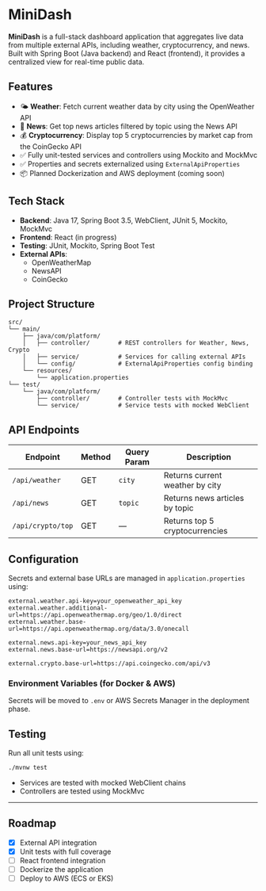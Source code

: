 # MiniDash

**MiniDash** is a full-stack dashboard application that aggregates live data from multiple external APIs, including weather, cryptocurrency, and news. Built with Spring Boot (Java backend) and React (frontend), it provides a centralized view for real-time public data.

## Features

- 🌤 **Weather**: Fetch current weather data by city using the OpenWeather API
- 📰 **News**: Get top news articles filtered by topic using the News API
- 💰 **Cryptocurrency**: Display top 5 cryptocurrencies by market cap from the CoinGecko API
- ✅ Fully unit-tested services and controllers using Mockito and MockMvc
- ✅ Properties and secrets externalized using `ExternalApiProperties`
- 📦 Planned Dockerization and AWS deployment (coming soon)

## Tech Stack

- **Backend**: Java 17, Spring Boot 3.5, WebClient, JUnit 5, Mockito, MockMvc
- **Frontend**: React (in progress)
- **Testing**: JUnit, Mockito, Spring Boot Test
- **External APIs**:
  - OpenWeatherMap
  - NewsAPI
  - CoinGecko

## Project Structure

```
src/
└── main/
    ├── java/com/platform/
    │   ├── controller/        # REST controllers for Weather, News, Crypto
    │   ├── service/           # Services for calling external APIs
    │   └── config/            # ExternalApiProperties config binding
    └── resources/
        └── application.properties
└── test/
    └── java/com/platform/
        ├── controller/        # Controller tests with MockMvc
        └── service/           # Service tests with mocked WebClient
```

## API Endpoints

| Endpoint             | Method | Query Param | Description                      |
|---------------------|--------|-------------|----------------------------------|
| `/api/weather`      | GET    | `city`      | Returns current weather by city |
| `/api/news`         | GET    | `topic`     | Returns news articles by topic  |
| `/api/crypto/top`   | GET    | —           | Returns top 5 cryptocurrencies  |

## Configuration

Secrets and external base URLs are managed in `application.properties` using:

```properties
external.weather.api-key=your_openweather_api_key
external.weather.additional-url=https://api.openweathermap.org/geo/1.0/direct
external.weather.base-url=https://api.openweathermap.org/data/3.0/onecall

external.news.api-key=your_news_api_key
external.news.base-url=https://newsapi.org/v2

external.crypto.base-url=https://api.coingecko.com/api/v3
```

### Environment Variables (for Docker & AWS)

Secrets will be moved to `.env` or AWS Secrets Manager in the deployment phase.

## Testing

Run all unit tests using:

```bash
./mvnw test
```

- Services are tested with mocked WebClient chains
- Controllers are tested using MockMvc

---

## Roadmap

- [x] External API integration
- [x] Unit tests with full coverage
- [ ] React frontend integration
- [ ] Dockerize the application
- [ ] Deploy to AWS (ECS or EKS)
